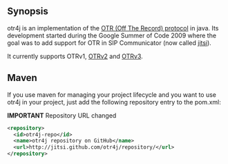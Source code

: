 ## Synopsis

otr4j is an implementation of the [OTR (Off The Record) protocol][1]
in java. Its development started during the Google Summer of Code 2009
where the goal was to add support for OTR in SIP Communicator (now
called [jitsi][2]).

It currently supports OTRv1, [OTRv2][] and [OTRv3][].

## Maven

If you use maven for managing your project lifecycle and you want to
use otr4j in your project, just add the following repository entry to
the pom.xml:

**IMPORTANT** Repository URL changed

```xml
<repository>
  <id>otr4j-repo</id>
  <name>otr4j repository on GitHub</name>
  <url>http://jitsi.github.com/otr4j/repository/</url>
</repository>
```

  [1]: https://otr.cypherpunks.ca/
  [2]: https://jitsi.org/
  [OTRv2]: https://otr.cypherpunks.ca/Protocol-v2-3.1.0.html
  [OTRv3]: https://otr.cypherpunks.ca/Protocol-v3-4.0.0.html

